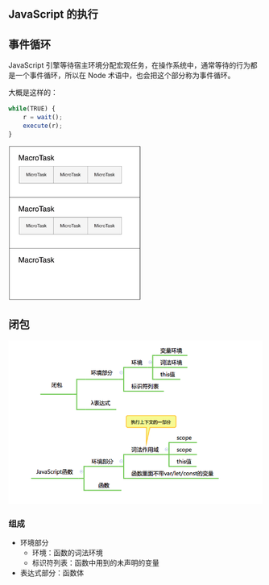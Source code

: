 ## JavaScript 的执行

## 事件循环

JavaScript 引擎等待宿主环境分配宏观任务，在操作系统中，通常等待的行为都是一个事件循环，所以在 Node 术语中，也会把这个部分称为事件循环。

大概是这样的：

```javascript
while(TRUE) {
    r = wait();
    execute(r);
}
```

<img src="../img/11.jpg" alt="执行逻辑" style="zoom:30%;" />

## 闭包

![执行过程](../img/12.png)

### 组成

- 环境部分
  - 环境：函数的词法环境
  - 标识符列表：函数中用到的未声明的变量
- 表达式部分：函数体



